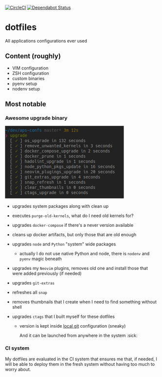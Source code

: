 [![CircleCI](https://circleci.com/gh/kornicameister/dotfiles/tree/master.svg?style=svg)](https://circleci.com/gh/kornicameister/dotfiles/tree/master)
[![Dependabot Status](https://api.dependabot.com/badges/status?host=github&repo=kornicameister/dotfiles)](https://dependabot.com)

# dotfiles

All applications configurations ever used

## Content (roughly)

- VIM configuration
- ZSH configuration
- custom binaries
- pyenv setup
- nodenv setup

## Most notable

### Awesome upgrade binary

![upgrade_output](.img/upgrade_bin.png)

- upgrades system packages along with clean up
- executes `purge-old-kernels`, what do I need old kernels for?
- upgrades `docker-compose` if there's a never version available
- cleans up docker artifacts, but only those that are old enough
- upgrades `node` and `Python` "system" wide packages
  - actually I do not use native Python and node, there is `nodenv` and `pyenv` magic beneath
- upgrades my `Neovim` plugins, removes old one and install those that were added previously (if needed)
- upgrades `git-extras`
- refreshes all `snap`
- removes thumbnails that I create when I need to find something without shell
- upgrades `ctags` that I built myself for these dotfiles

  - version is kept inside [local git](./gitconfig#L19) configuration (sneaky)

    And it can be launched from anywhere in the system :sick:

### CI system

My dotfiles are evaluated in the CI system that ensures me that, if needed, I will be able to
deploy them in the fresh system without having too much to worry about.
